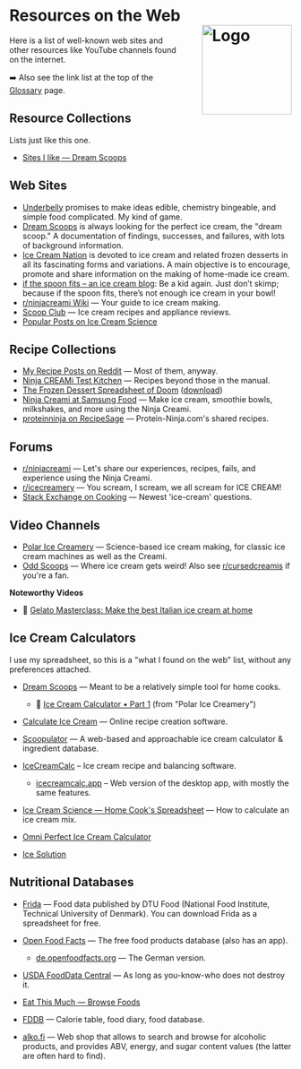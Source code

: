 # Resources on the Web<img style="float: right; margin-left: 1.5em;" width=160 alt="Logo" src="/ice-creamery/info/logo-web.webp" />

Here is a list of well-known web sites and other resources like YouTube channels found on the internet.

➡️ Also see the link list at the top of the [Glossary](/ice-creamery/info/glossary/) page.

## Resource Collections
Lists just like this one.

- [Sites I like — Dream Scoops](https://www.dreamscoops.com/about-me/sites-i-like/)

## Web Sites

- [Underbelly](https://under-belly.org/category/ice-cream/) promises to make ideas edible, chemistry bingeable, and simple food complicated. My kind of game.
- [Dream Scoops](https://www.dreamscoops.com/home/) is always looking for the perfect ice cream, the "dream scoop." A documentation of findings, successes, and failures, with lots of background information.
- [Ice Cream Nation](https://www.icecreamnation.org/ice-cream-nation/) is devoted to ice cream and related frozen desserts in all its fascinating forms and variations. A main objective is to encourage, promote and share information on the making of home-made ice cream.
- [if the spoon fits – an ice cream blog](https://ifthespoonfits.com/): Be a kid again. Just don’t skimp; because if the spoon fits, there’s not enough ice cream in your bowl!
- [r/ninjacreami Wiki](https://www.reddit.com/r/ninjacreami/wiki/index/) — Your guide to ice cream making.
- [Scoop Club](https://www.scoopclub.com.au/) — Ice cream recipes and appliance reviews.
- [Popular Posts on Ice Cream Science](https://www.icecreamscience.com/popular-posts)

## Recipe Collections

- [My Recipe Posts on Reddit](https://www.reddit.com/search/?q=author%3Aj_hermann+cream) — Most of them, anyway.
- [Ninja CREAMi Test Kitchen](https://ninjatestkitchen.com/collection/ninja-creami-creations/) — Recipes beyond those in the manual.
- [The Frozen Dessert Spreadsheet of Doom](https://docs.google.com/spreadsheets/d/1fKilMlLa5IFT_kN1hVjlRWHdJ2v2NX5uGIxxYqJA_pQ/edit?usp=sharing) ([download](https://docs.google.com/spreadsheets/d/e/2PACX-1vRZdPU8V-8mM_KfvP5zElajPmhv-VhDe3q5phOGkhz3oYtbALSDIDKs_gW73vdP3EGkVBmq1dxITTsg/pub?output=xlsx))
- [Ninja Creami at Samsung Food](https://s.samsungfood.com/eWWyY) — Make ice cream, smoothie bowls, milkshakes, and more using the Ninja Creami.
- [proteinninja on RecipeSage](https://recipesage.com/#/people/@proteinninja) — Protein-Ninja.com's shared recipes.

## Forums

- [r/ninjacreami](https://www.reddit.com/r/ninjacreami/) — Let's share our experiences, recipes, fails, and experience using the Ninja Creami.
- [r/icecreamery](https://www.reddit.com/r/icecreamery/) — You scream, I scream, we all scream for ICE CREAM!
- [Stack Exchange on Cooking](https://cooking.stackexchange.com/questions/tagged/ice-cream) — Newest 'ice-cream' questions.

## Video Channels

- [Polar Ice Creamery](https://www.youtube.com/c/PolarIceCreamery) — Science-based ice cream making, for classic ice cream machines as well as the Creami.
- [Odd Scoops](https://www.youtube.com/@OddScoops) — Where ice cream gets weird! Also see [r/cursedcreamis](https://www.reddit.com/r/cursedcreamis/) if you're a fan.

**Noteworthy Videos**

- 🎦 [Gelato Masterclass: Make the best Italian ice cream at home](https://www.youtube.com/watch?v=eH1wuQg4h4Y)

## Ice Cream Calculators
I use my spreadsheet, so this is a "what I found on the web" list, without any preferences attached.

- [Dream Scoops](https://www.dreamscoops.com/ice-cream-science/ice-cream-calculator/) — Meant to be a relatively simple tool for home cooks.

    - 🎦 [Ice Cream Calculator • Part 1](https://www.youtube.com/watch?v=yx9QH_BMW2Q) (from "Polar Ice Creamery")

- [Calculate Ice Cream](https://calculateicecream.com/) — Online recipe creation software.
- [Scoopulator](https://www.scoopulator.app/calc) — A web-based and approachable ice cream calculator & ingredient database.
- [IceCreamCalc](https://icecreamcalc.com/) – Ice cream recipe and balancing software.

    - [icecreamcalc.app](https://www.icecreamcalc.app/) – Web version of the desktop app, with mostly the same features.

- [Ice Cream Science — Home Cook's Spreadsheet](https://www.icecreamscience.com/blog/calculate-ice-cream-mix) — How to calculate an ice cream mix.
- [Omni Perfect Ice Cream Calculator](https://www.omnicalculator.com/food/ice-cream)
- [Ice Solution](https://icesolution.app/)

## Nutritional Databases

- [Frida](https://frida.fooddata.dk/?lang=en) — Food data published by DTU Food (National Food Institute, Technical University of Denmark). You can download Frida as a spreadsheet for free.
- [Open Food Facts](https://world.openfoodfacts.org/discover) — The free food products database (also has an app).

    - [de.openfoodfacts.org](https://de.openfoodfacts.org/) — The German version.

- [USDA FoodData Central](https://fdc.nal.usda.gov/) — As long as you-know-who does not destroy it.
- [Eat This Much — Browse Foods](https://www.eatthismuch.com/food/browse)
- [FDDB](https://fddb.info/db/en/index.html) — Calorie table, food diary, food database.
- [alko.fi](https://www.alko.fi/en/food-and-drinks) — Web shop that allows to search and browse for alcoholic products, and provides ABV, energy, and sugar content values (the latter are often hard to find).
